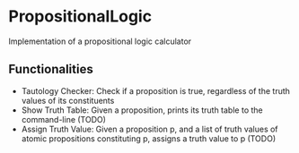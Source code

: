 # PropositionalLogic
Implementation of a propositional logic calculator

## Functionalities
* Tautology Checker: Check if a proposition is true, regardless of the truth values of its constituents
* Show Truth Table: Given a proposition, prints its truth table to the command-line (TODO)
* Assign Truth Value: Given a proposition p, and a list of truth values of atomic propositions
constituting p, assigns a truth value to p (TODO)  
